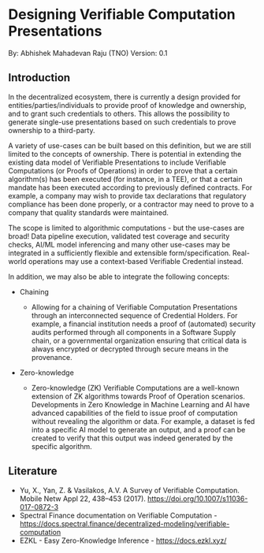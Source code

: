 # Designing Verifiable Computation Presentations

By: Abhishek Mahadevan Raju (TNO)
Version: 0.1

## Introduction

In the decentralized ecosystem, there is currently a design provided for entities/parties/individuals to provide proof of knowledge and ownership, and to grant such credentials to others. This allows the possibility to generate single-use presentations based on such credentials to prove ownership to a third-party.

A variety of use-cases can be built based on this definition, but we are still limited to the concepts of ownership.
There is potential in extending the existing data model of Verifiable Presentations to include Verifiable Computations (or Proofs of Operations) in order to prove that a certain algorithm(s) has been executed (for instance, in a TEE), or that a certain mandate has been executed according to previously defined contracts. For example, a company may wish to provide tax declarations that regulatory compliance has been done properly, or a contractor may need to prove to a company that quality standards were maintained.

The scope is limited to algorithmic computations - but the use-cases are broad! Data pipeline execution, validated test coverage and security checks, AI/ML model inferencing and many other use-cases may be integrated in a sufficiently flexible and extensible form/specification. Real-world operations may use a context-based Verifiable Credential instead.

In addition, we may also be able to integrate the following concepts:
- Chaining 
    - Allowing for a chaining of Verifiable Computation Presentations through an interconnected sequence of Credential Holders. For example, a financial institution needs a proof of (automated) security audits performed through all components in a Software Supply chain, or a governmental organization ensuring that critical data is always encrypted or decrypted through secure means in the provenance.

- Zero-knowledge 
    - Zero-knowledge (ZK) Verifiable Computations are a well-known extension of ZK algorithms towards Proof of Operation scenarios. Developments in Zero Knowledge in Machine Learning and AI have advanced capabilities of the field to issue proof of computation without revealing the algorithm or data. For example, a dataset is fed into a specific AI model to generate an output, and a proof can be created to verify that this output was indeed generated by the specific algorithm.


## Literature

- Yu, X., Yan, Z. & Vasilakos, A.V. A Survey of Verifiable Computation. Mobile Netw Appl 22, 438–453 (2017). https://doi.org/10.1007/s11036-017-0872-3
- Spectral Finance documentation on Verifiable Computation - https://docs.spectral.finance/decentralized-modeling/verifiable-computation
- EZKL - Easy Zero-Knowledge Inference - https://docs.ezkl.xyz/
